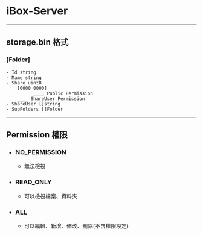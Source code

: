 # iBox-Server

---

## storage.bin 格式

### [Folder]

    - Id string
    - Mame string
    - Share uint8
        [0000 0000]
              ____ Public Permission
        ____ ShareUser Permission
    - ShareUser []string
    - SubFolders []Folder

---

## Permission 權限

- ### NO_PERMISSION

  - 無法檢視

- ### READ_ONLY

  - 可以檢視檔案、資料夾

- ### ALL

  - 可以編輯、新增、修改、刪除(不含權限設定)
